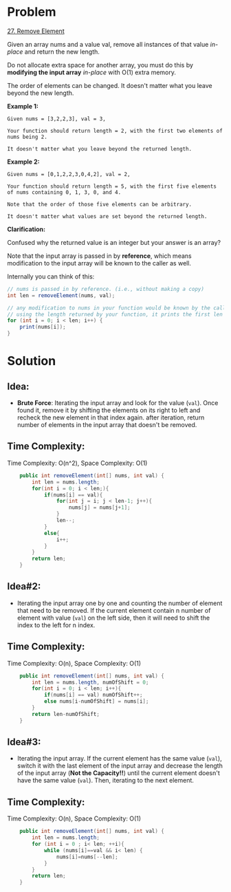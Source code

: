 # Problem
[27. Remove Element](https://leetcode.com/problems/remove-element/)

Given an array nums and a value val, remove all instances of that value *in-place* and return the new length.

Do not allocate extra space for another array, you must do this by **modifying the input array** *in-place* with O(1) extra memory.

The order of elements can be changed. It doesn't matter what you leave beyond the new length.
 

**Example 1:**
```text
Given nums = [3,2,2,3], val = 3,

Your function should return length = 2, with the first two elements of nums being 2.

It doesn't matter what you leave beyond the returned length.
```

**Example 2:**
```text
Given nums = [0,1,2,2,3,0,4,2], val = 2,

Your function should return length = 5, with the first five elements of nums containing 0, 1, 3, 0, and 4.

Note that the order of those five elements can be arbitrary.

It doesn't matter what values are set beyond the returned length.
```

**Clarification:**

Confused why the returned value is an integer but your answer is an array?

Note that the input array is passed in by **reference**, which means modification to the input array will be known to the caller as well.

Internally you can think of this:
```java
// nums is passed in by reference. (i.e., without making a copy)
int len = removeElement(nums, val);

// any modification to nums in your function would be known by the caller.
// using the length returned by your function, it prints the first len elements.
for (int i = 0; i < len; i++) {
    print(nums[i]);
}
```


# Solution
## Idea:
* **Brute Force**: Iterating the input array and look for the value (```val```). Once found it, remove it by shifting the elements on its right to left and recheck the new element in that index again. after iteration, return number of elements in the input array that doesn't be removed.

##  Time Complexity:
Time Complexity: O(n^2), Space Complexity: O(1)

```java
    public int removeElement(int[] nums, int val) {
        int len = nums.length;
        for(int i = 0; i < len;){
            if(nums[i] == val){
                for(int j = i; j < len-1; j++){
                    nums[j] = nums[j+1];
                }
                len--;
            }
            else{
                i++;
            }
        }
        return len;
    }
```

## Idea#2:
* Iterating the input array one by one and counting the number of element that need to be removed. If the current element contain n number of element with value (```val```) on the left side, then it will need to shift the index to the left for n index.


##  Time Complexity:
Time Complexity: O(n), Space Complexity: O(1)

```java
    public int removeElement(int[] nums, int val) {
        int len = nums.length, numOfShift = 0;
        for(int i = 0; i < len; i++){
            if(nums[i] == val) numOfShift++;
            else nums[i-numOfShift] = nums[i];
        }
        return len-numOfShift;
    }
```

## Idea#3:

* Iterating the input array. If the current element has the same value (```val```), switch it with the last element of the input array and decrease the length of the input array (**Not the Capacity!!**) until the current element doesn't have the same value (```val```). Then, iterating to the next element.


## Time Complexity:
Time Complexity: O(n), Space Complexity: O(1)

```java
    public int removeElement(int[] nums, int val) {
        int len = nums.length;
        for (int i = 0 ; i< len; ++i){
            while (nums[i]==val && i< len) {
                nums[i]=nums[--len];
            }
        }
        return len;
    }
```
